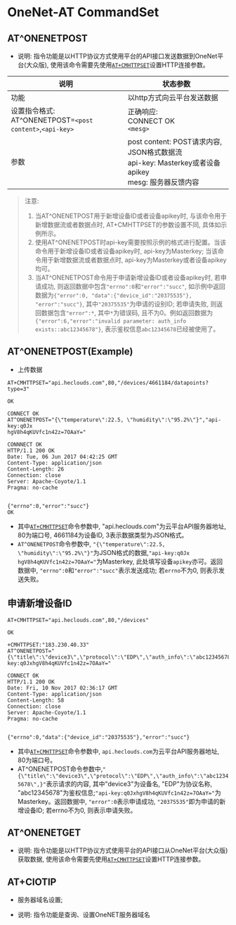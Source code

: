# OneNet-AT CommandSet

## AT^ONENETPOST
- 说明: 指令功能是以HTTP协议方式使用平台的API接口发送数据到OneNet平台(大众版), 使用该命令需要先使用[`AT+CMHTTPSET`][1]设置HTTP连接参数。

| 说明 | 状态参数 |
| --- | --- |
| 功能 | 以http方式向云平台发送数据 |
| 设置指令格式: <br /> AT^ONENETPOST=`<post content>`,`<api-key>` | 正确响应: <br /> CONNECT OK <br /> `<mesg>` |
| 参数 | post content: POST请求内容, JSON格式数据流 <br /> api-key: Masterkey或者设备apikey <br /> mesg: 服务器反馈内容 |

> 注意: 
> 1. 当AT^ONENETPOST用于新增设备ID或者设备apikey时, 与该命令用于新增数据流或者数据点时, AT+CMHTTPSET的参数设置不同, 具体如示例所示。
> 2. 使用AT^ONENETPOST时api-key需要按照示例的格式进行配置。当该命令用于新增设备ID或者设备apikey时, api-key为Masterkey; 当该命令用于新增数据流或者数据点时, api-key为Masterkey或者设备apikey均可。
> 3. 当AT^ONENETPOST命令用于申请新增设备ID或者设备apikey时, 若申请成功, 则返回数据中包含`"errno":0`和`"error":"succ"`, 如示例中返回数据为`{"error":0, "data":{"device_id":"20375535"}, "error":"succ"}`, 其中`"20375535"`为申请的设别ID; 若申请失败, 则返回数据包含`"error":*`, 其中`*`为错误码, 且不为0。例如返回数据为`{"error":6,"error":"invalid parameter: auth_info exists::abc12345678"}`, 表示鉴权信息`abc12345678`已经被使用了。

## AT^ONENETPOST(Example)
- 上传数据
```
AT+CMHTTPSET="api.heclouds.com",80,"/devices/4661184/datapoints?type=3"

OK

CONNECT OK
AT^ONENETPOST="{\"temperature\":22.5, \"humidity\":\"95.2%\"}","api-key:q0Jx
hgV8h4qKUVfc1n42z=7OAaY="

CONNNECT OK
HTTP/1.1 200 OK
Date: Tue, 06 Jun 2017 04:42:25 GMT
Content-Type: application/json
Content-Length: 26
Connection: close
Server: Apache-Coyote/1.1
Pragma: no-cache


{"errno":0,"error":"succ"}
OK
```

- 其中[`AT+CMHTTPSET`][1]命令参数中, "api.heclouds.com"为云平台API服务器地址, 80为端口号, 4661184为设备ID, 3表示数据类型为JSON格式。
- `AT^ONENETPOST`命令参数中, `"{\"temperature\":22.5, \"humidity\":\"95.2%\"}"`为JSON格式的数据,`"api-key:q0Jx
hgV8h4qKUVfc1n42z=7OAaY="`为Masterkey, 此处填写设备`apikey`亦可。返回数据中, `"errno":0`和`"error":"succ"`表示发送成功; 若`errno`不为0, 则表示发送失败。

## 申请新增设备ID
```
AT+CMHTTPSET="api.heclouds.com",80,"/devices"

OK

+CMHTTPSET:"183.230.40.33"
AT^ONENETPOST="{\"title\":\"device3\",\"protocol\":\"EDP\",\"auth_info\":\"abc12345678\",}","api-key:q0JxhgV8h4qKUVfc1n42z=7OAaY="

CONNECT OK
HTTP/1.1 200 OK
Date: Fri, 10 Nov 2017 02:36:17 GMT
Content-Type: application/json
Content-Length: 58
Connection: close
Server: Apache-Coyote/1.1
Pragma: no-cache


{"errno":0,"data":{"device_id":"20375535"},"error":"succ"}
```

- 其中[`AT+CMHTTPSET`][1]命令参数中, `api.heclouds.com`为云平台API服务器地址, 80为端口号。
- AT^ONENETPOST命令参数中,`"{\"title\":\"device3\",\"protocol\":\"EDP\",\"auth_info\":\"abc12345678\",}"`表示请求的内容, 其中"device3"为设备名, "EDP"为协议名称, "abc12345678"为鉴权信息;`"api-key:q0JxhgV8h4qKUVfc1n42z=7OAaY="`为Masterkey。返回数据中, `"error":0`表示申请成功, `"20375535"`即为申请的新增设备ID; 若errno不为0, 则表示申请失败。

## AT^ONENETGET
- 说明: 指令功能是以HTTP协议方式使用平台的API接口从OneNet平台(大众版)获取数据, 使用该命令需要先使用[`AT+CMHTTPSET`][1]设置HTTP连接参数。


## AT+CIOTIP
- 服务器域名设置;
- 说明: 指令功能是查询、设置OneNET服务器域名


  [1]: https://github.com/JackDan9/DataBase/tree/master/M6312/AT#atcmhttpset